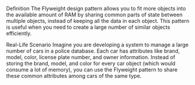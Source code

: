 Definition
The Flyweight design pattern allows you to fit more objects into the available amount of RAM by sharing common parts of state between multiple objects, instead of keeping all the data in each object. This pattern is useful when you need to create a large number of similar objects efficiently.

Real-Life Scenario
Imagine you are developing a system to manage a large number of cars in a police database. Each car has attributes like brand, model, color, license plate number, and owner information. Instead of storing the brand, model, and color for every car object (which would consume a lot of memory), you can use the Flyweight pattern to share these common attributes among cars of the same type.